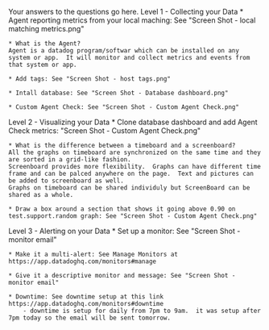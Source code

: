 Your answers to the questions go here.
Level 1 - Collecting your Data
	* Agent reporting metrics from your local maching: See "Screen Shot - local matching metrics.png"

	* What is the Agent?
	Agent is a datadog program/softwar which can be installed on any system or app.  It will monitor and collect metrics and events from that system or app.

	* Add tags: See "Screen Shot - host tags.png"

	* Intall database: See "Screen Shot - Database dashboard.png"

	* Custom Agent Check: See "Screen Shot - Custom Agent Check.png"

Level 2 - Visualizing your Data
	* Clone database dashboard and add Agent Check metrics: "Screen Shot - Custom Agent Check.png"

	* What is the difference between a timeboard and a screenboard?
	All the graphs on timeboard are synchronized on the same time and they are sorted in a grid-like fashion.  
	Screenboard provides more flexibility.  Graphs can have different time frame and can be palced anywhere on the page.  Text and pictures can be added to screenboard as well.  
	Graphs on timeboard can be shared individuly but ScreenBoard can be shared as a whole.

	* Draw a box around a section that shows it going above 0.90 on test.support.random graph: See "Screen Shot - Custom Agent Check.png"

Level 3 - Alerting on your Data
	* Set up a monitor: See "Screen Shot - monitor email"

	* Make it a multi-alert: See Manage Monitors at https://app.datadoghq.com/monitors#manage

	* Give it a descriptive monitor and message: See "Screen Shot - monitor email"
	
	* Downtime: See downtime setup at this link https://app.datadoghq.com/monitors#downtime
		- downtime is setup for daily from 7pm to 9am.  it was setup after 7pm today so the email will be sent tomorrow.
